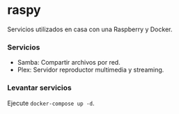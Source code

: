 # raspy
Servicios utilizados en casa con una Raspberry y Docker.

### Servicios
- Samba: Compartir archivos por red.
- Plex: Servidor reproductor multimedia y streaming.

### Levantar servicios
Ejecute `docker-compose up -d`.
